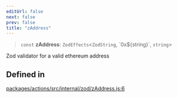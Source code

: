```yaml
---
editUrl: false
next: false
prev: false
title: "zAddress"
---
```


> `const` **zAddress**: `ZodEffects`\<`ZodString`, \`0x$\{string\}\`, `string`\>

Zod validator for a valid ethereum address

## Defined in

[packages/actions/src/internal/zod/zAddress.js:6](https://github.com/evmts/tevm-monorepo/blob/main/packages/actions/src/internal/zod/zAddress.js#L6)
